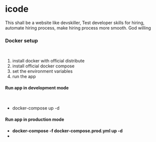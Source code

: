 # icode

This shall be a website like devskiller, Test developer skills for hiring, automate hiring process, make hiring process more smooth. God willing

<h3>Docker setup</h3> </br>
<ol>
<li>install docker with official distribute</li>
<li>install official docker compose</li>
<li>set the environment variables</li>
<li>run the app</li>
</ol>

<h4>Run app in development mode</h4> </br>
<ul>
<li>docker-compose up -d</li>
</ul>

<h4>Run app in production mode<h4>
<ul>
<li>docker-compose -f docker-compose.prod.yml up -d<li>
</ul>